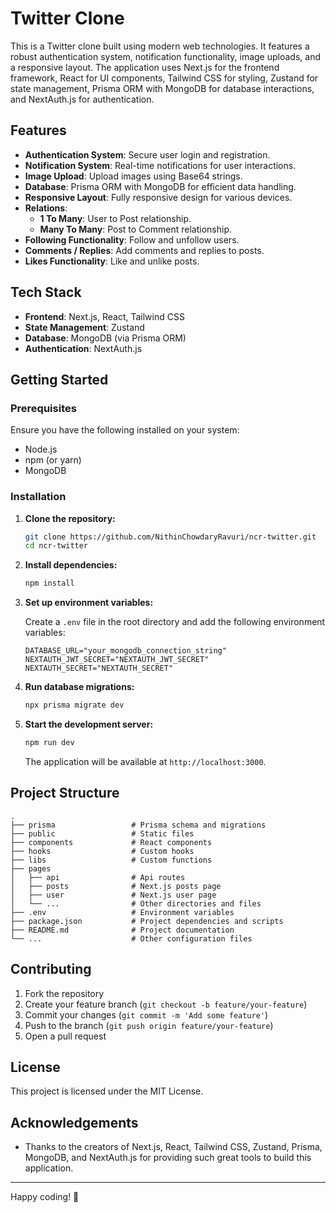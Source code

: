 
# Twitter Clone

This is a Twitter clone built using modern web technologies. It features a robust authentication system, notification functionality, image uploads, and a responsive layout. The application uses Next.js for the frontend framework, React for UI components, Tailwind CSS for styling, Zustand for state management, Prisma ORM with MongoDB for database interactions, and NextAuth.js for authentication.

## Features

- **Authentication System**: Secure user login and registration.
- **Notification System**: Real-time notifications for user interactions.
- **Image Upload**: Upload images using Base64 strings.
- **Database**: Prisma ORM with MongoDB for efficient data handling.
- **Responsive Layout**: Fully responsive design for various devices.
- **Relations**:
  - **1 To Many**: User to Post relationship.
  - **Many To Many**: Post to Comment relationship.
- **Following Functionality**: Follow and unfollow users.
- **Comments / Replies**: Add comments and replies to posts.
- **Likes Functionality**: Like and unlike posts.

## Tech Stack

- **Frontend**: Next.js, React, Tailwind CSS
- **State Management**: Zustand
- **Database**: MongoDB (via Prisma ORM)
- **Authentication**: NextAuth.js

## Getting Started

### Prerequisites

Ensure you have the following installed on your system:

- Node.js
- npm (or yarn)
- MongoDB

### Installation

1. **Clone the repository:**
    ```bash
    git clone https://github.com/NithinChowdaryRavuri/ncr-twitter.git
    cd ncr-twitter
    ```

2. **Install dependencies:**
    ```bash
    npm install
    ```

3. **Set up environment variables:**

    Create a `.env` file in the root directory and add the following environment variables:
    ```env
    DATABASE_URL="your_mongodb_connection_string"
    NEXTAUTH_JWT_SECRET="NEXTAUTH_JWT_SECRET"
    NEXTAUTH_SECRET="NEXTAUTH_SECRET"
    ```

4. **Run database migrations:**
    ```bash
    npx prisma migrate dev
    ```

5. **Start the development server:**
    ```bash
    npm run dev
    ```

    The application will be available at `http://localhost:3000`.

## Project Structure

```plaintext
.
├── prisma                 # Prisma schema and migrations
├── public                 # Static files
├── components             # React components
├── hooks              	   # Custom hooks
├── libs              	   # Custom functions
├── pages
│   ├── api         	   # Api routes
│   ├── posts              # Next.js posts page
│   ├── user               # Next.js user page
│   └── ...                # Other directories and files
├── .env                   # Environment variables
├── package.json           # Project dependencies and scripts
├── README.md              # Project documentation
└── ...                    # Other configuration files
```

## Contributing

1. Fork the repository
2. Create your feature branch (`git checkout -b feature/your-feature`)
3. Commit your changes (`git commit -m 'Add some feature'`)
4. Push to the branch (`git push origin feature/your-feature`)
5. Open a pull request

## License

This project is licensed under the MIT License.

## Acknowledgements

- Thanks to the creators of Next.js, React, Tailwind CSS, Zustand, Prisma, MongoDB, and NextAuth.js for providing such great tools to build this application.

---

Happy coding! 🚀
